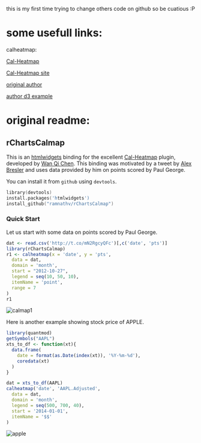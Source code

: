 
this is my first time trying to change others code on github so be cuatious :P 

# some usefull links:

calheatmap: 

[Cal-Heatmap](https://github.com/wa0x6e/cal-heatmap)

[Cal-Heatmap site](http://cal-heatmap.com/)

[original author](https://github.com/ramnathv/rChartsCalmap)

[author d3 example](http://bl.ocks.org/ramnathv/7979341)

# original readme:

## rChartsCalmap

This is an [htmlwidgets](http://htmlwidgets.org) binding for the excellent [Cal-Heatmap](http://kamisama.github.io/cal-heatmap/) plugin, developed by [Wan Qi Chen](https://github.com/kamisama). This binding was motivated by a tweet by [Alex Bresler](https://twitter.com/abresler/status/412314310782644224/photo/1) and uses data provided by him on points scored by Paul George.

You can install it from `github` using `devtools`.


```S
library(devtools)
install.packages('htmlwidgets')
install_github("ramnathv/rChartsCalmap")
```

### Quick Start

Let us start with some data on points scored by Paul George.


```r
dat <- read.csv('http://t.co/mN2RgcyQFc')[,c('date', 'pts')]
library(rChartsCalmap)
r1 <- calheatmap(x = 'date', y = 'pts',
  data = dat, 
  domain = 'month',
  start = "2012-10-27",
  legend = seq(10, 50, 10),
  itemName = 'point',
  range = 7
)
r1
```

![calmap1](http://i.imgur.com/abBCyk8.png)

Here is another example showing stock price of APPLE.

```r
library(quantmod)
getSymbols("AAPL")
xts_to_df <- function(xt){
  data.frame(
    date = format(as.Date(index(xt)), '%Y-%m-%d'),
    coredata(xt)
  )
}

dat = xts_to_df(AAPL)
calheatmap('date', 'AAPL.Adjusted', 
  data = dat, 
  domain = 'month',
  legend = seq(500, 700, 40),
  start = '2014-01-01',
  itemName = '$$'
)
```

![apple](http://i.imgur.com/G5xvsFk.png)
